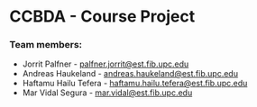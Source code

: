 # CCBDA - Course Project

### Team members:

* Jorrit Palfner - palfner.jorrit@est.fib.upc.edu
* Andreas Haukeland - andreas.haukeland@est.fib.upc.edu
* Haftamu Hailu Tefera - haftamu.hailu.tefera@est.fib.upc.edu
* Mar Vidal Segura - mar.vidal@est.fib.upc.edu
